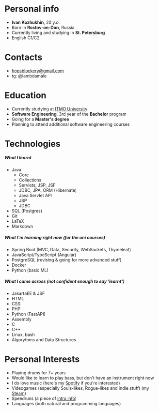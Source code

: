 # Personal info #
- **Ivan Kozhukhin**, 20 y.o.
- Born in **Rostov-on-Don**, Russia
- Currently living and studying in **St. Petersburg**
- English C1/C2

# Contacts #
- hopsblockery@gmail.com
- tg: @lambdamale

# Education #
- Currently studying at [ITMO University](https://en.itmo.ru/)
- **Software Engineering**, 3rd year of the **Bachelor** program
- Going for a **Master's degree**
- Planning to attend additional software engineering courses

# Technologies
##### What I learnt
- Java
	- Core
	- Collections
	- Servlets, JSP, JSF
	- JDBC, JPA, ORM (Hibernate)
	- Java Servlet API
	- JSP
	- JDBC
- SQL (Postgres)
- Git
- LaTeX
- Markdown

##### What I'm learning right now (for the uni courses)
- Spring Boot (MVC, Data, Security, WebSockets, Thymeleaf)
- JavaScript/TypeScript (Angular)
- PostgreSQL (revising & going for more advanced stuff)
- Docker
- Python (basic ML)
##### What I came across (not confident enough to say 'learnt')
- JakartaEE & JSF
- HTML
- CSS
- PHP
- Python (FastAPI)
- Assembly
- C
- C++
- Linux, bash
- Algorythms and Data Structures

# Personal Interests #
- Playing drums for 7+ years
- Would like to learn to play bass, but don't have an instrument right now
- I do love music (here's my [Spotify](https://open.spotify.com/user/31w5lxhoc74odz4fcialhynd2dom?si=4ad4a796de8e47ad) if you're interested)
- Videogames (especially Souls-likes, Rogue-likes and indie stuff) (my [Steam](https://steamcommunity.com/id/oleg_egorovich/))
- Speedruns (a piece of [intro info](https://www.speedrun.com/about))
- Languages (both natural and programming languages)
